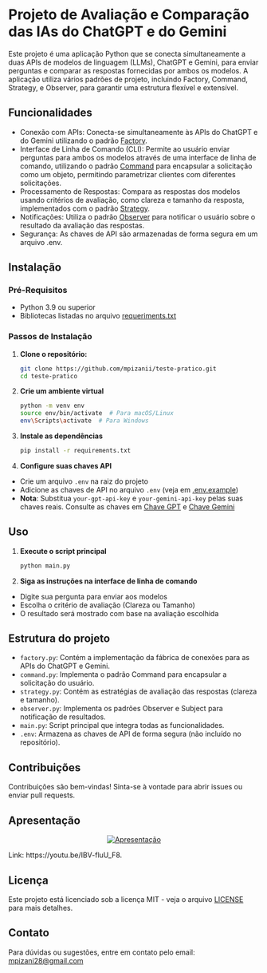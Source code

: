 # Projeto de Avaliação e Comparação das IAs do ChatGPT e do Gemini

Este projeto é uma aplicação Python que se conecta simultaneamente a duas APIs de modelos de linguagem (LLMs), ChatGPT e Gemini, para enviar perguntas e comparar as respostas fornecidas por ambos os modelos. A aplicação utiliza vários padrões de projeto, incluindo Factory, Command, Strategy, e Observer, para garantir uma estrutura flexível e extensível.

## Funcionalidades

- Conexão com APIs: Conecta-se simultaneamente às APIs do ChatGPT e do Gemini utilizando o padrão [Factory](https://refactoring.guru/pt-br/design-patterns/factory-method).
- Interface de Linha de Comando (CLI): Permite ao usuário enviar perguntas para ambos os modelos através de uma interface de linha de comando, utilizando o padrão [Command](https://refactoring.guru/pt-br/design-patterns/command) para encapsular a solicitação como um objeto, permitindo
parametrizar clientes com diferentes solicitações.
- Processamento de Respostas: Compara as respostas dos modelos usando critérios de avaliação, como clareza e tamanho da resposta, implementados com o padrão [Strategy](https://refactoring.guru/pt-br/design-patterns/strategy).
- Notificações: Utiliza o padrão [Observer](https://refactoring.guru/pt-br/design-patterns/observer) para notificar o usuário sobre o resultado da avaliação das respostas.
- Segurança: As chaves de API são armazenadas de forma segura em um arquivo .env.
  
## Instalação

### Pré-Requisitos

- Python 3.9 ou superior
- Bibliotecas listadas no arquivo [requeriments.txt](./requeriments.txt)

### Passos de Instalação

1. **Clone o repositório:**
   ```bash
   git clone https://github.com/mpizanii/teste-pratico.git
   cd teste-pratico
   ```
2. **Crie um ambiente virtual**
   ```bash
   python -m venv env
   source env/bin/activate  # Para macOS/Linux
   env\Scripts\activate  # Para Windows
   ```
3. **Instale as dependências**
   ```bash
   pip install -r requirements.txt
   ```
4. **Configure suas chaves API**
- Crie um arquivo `.env` na raiz do projeto
- Adicione as chaves de API no arquivo `.env` (veja em [.env.example](./.env.example))
- **Nota**: Substitua `your-gpt-api-key` e `your-gemini-api-key` pelas suas chaves reais. Consulte as chaves em [Chave GPT](https://platform.openai.com/settings/profile?tab=api-keys) e [Chave Gemini](https://aistudio.google.com/app/apikey)
  
## Uso

1. **Execute o script principal**
   ```bash
   python main.py
   ```
2. **Siga as instruções na interface de linha de comando**
- Digite sua pergunta para enviar aos modelos
- Escolha o critério de avaliação (Clareza ou Tamanho)
- O resultado será mostrado com base na avaliação escolhida
  
## Estrutura do projeto

- `factory.py`: Contém a implementação da fábrica de conexões para as APIs do ChatGPT e Gemini.
-  `command.py`: Implementa o padrão Command para encapsular a solicitação do usuário.
-  `strategy.py`: Contém as estratégias de avaliação das respostas (clareza e tamanho).
-  `observer.py`: Implementa os padrões Observer e Subject para notificação de resultados.
-  `main.py`: Script principal que integra todas as funcionalidades.
-  `.env`: Armazena as chaves de API de forma segura (não incluído no repositório).
  
## Contribuições

Contribuições são bem-vindas! Sinta-se à vontade para abrir issues ou enviar pull requests.

## Apresentação

<p align="center">
   <a href="https://youtu.be/IBV-fluU_F8"> 
      <img src="https://i9.ytimg.com/vi_webp/IBV-fluU_F8/mq2.webp?sqp=CNTag7YG-oaymwEmCMACELQB8quKqQMa8AEB-AH-CYAC0AWKAgwIABABGBogWih_MA8=&rs=AOn4CLA5GF5e2rvHENvbloEJDg--EOkD2A" alt="Apresentação">
   </a>
</p> Link: https://youtu.be/IBV-fluU_F8.

## Licença

Este projeto está licenciado sob a licença MIT - veja o arquivo [LICENSE](./LICENSE) para mais detalhes.

## Contato

Para dúvidas ou sugestões, entre em contato pelo email: mpizani28@gmail.com
  
